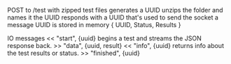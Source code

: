 POST to /test with zipped test files
    generates a UUID
    unzips the folder and names it the UUID
    responds with a UUID that's used to send the socket a message
    UUID is stored in memory
        { UUID, Status, Results }

IO messages
    << "start", {uuid}
        begins a test and streams the JSON response back.
    >> "data", {uuid, result}
    << "info", {uuid}
        returns info about the test results or status.
    >> "finished", {uuid}